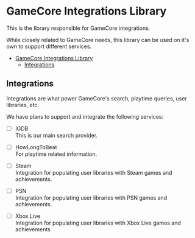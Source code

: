 # GameCore Integrations Library

This is the library responsible for GameCore integrations.

While closely related to GameCore needs, this library can be used on it's own to support different services.

- [GameCore Integrations Library](#gamecore-integrations-library)
  - [Integrations](#integrations)


## Integrations

Integrations are what power GameCore's search, playtime queries, user libraries, etc.

We have plans to support and integrate the following services:

- [ ] IGDB  
This is our main search provider.

- [ ] HowLongToBeat  
For playtime related information.

- [ ] Steam  
Integration for populating user libraries with Steam games and achievements.

- [ ] PSN  
Integration for populating user libraries with PSN games and achievements.

- [ ] Xbox Live  
Integration for populating user libraries with Xbox Live games and achievements
